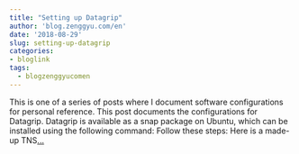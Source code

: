 ```yaml
---
title: "Setting up Datagrip"
author: 'blog.zenggyu.com/en'
date: '2018-08-29'
slug: setting-up-datagrip
categories:
- bloglink
tags:
  - blogzenggyucomen
---
```


This is one of a series of posts where I document software configurations for personal reference. This post documents the configurations for Datagrip. Datagrip is available as a snap package on Ubuntu, which can be installed using the following command: Follow these steps: Here is a made-up TNS[... <i class="fas fa-external-link-alt"></i>](https://blog.zenggyu.com/en/post/2018-08-29/setting-up-datagrip/)


